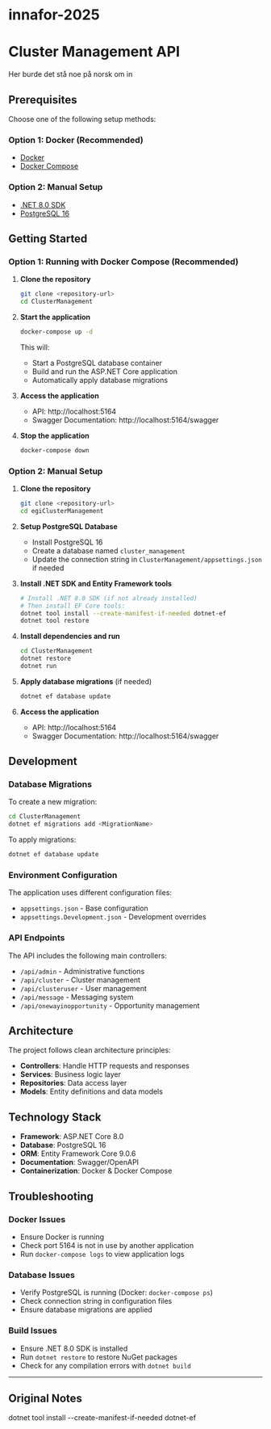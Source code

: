 # innafor-2025
# Cluster Management API
Her burde det stå noe på norsk om in
## Prerequisites

Choose one of the following setup methods:

### Option 1: Docker (Recommended)
- [Docker](https://www.docker.com/get-started)
- [Docker Compose](https://docs.docker.com/compose/install/)

### Option 2: Manual Setup
- [.NET 8.0 SDK](https://dotnet.microsoft.com/download/dotnet/8.0)
- [PostgreSQL 16](https://www.postgresql.org/download/)

## Getting Started

### Option 1: Running with Docker Compose (Recommended)

1. **Clone the repository**
   ```bash
   git clone <repository-url>
   cd ClusterManagement
   ```

2. **Start the application**
   ```bash
   docker-compose up -d
   ```

   This will:
   - Start a PostgreSQL database container
   - Build and run the ASP.NET Core application
   - Automatically apply database migrations

3. **Access the application**
   - API: http://localhost:5164
   - Swagger Documentation: http://localhost:5164/swagger

4. **Stop the application**
   ```bash
   docker-compose down
   ```

### Option 2: Manual Setup

1. **Clone the repository**
   ```bash
   git clone <repository-url>
   cd egiClusterManagement
   ```

2. **Setup PostgreSQL Database**
   - Install PostgreSQL 16
   - Create a database named `cluster_management`
   - Update the connection string in `ClusterManagement/appsettings.json` if needed

3. **Install .NET SDK and Entity Framework tools**
   ```bash
   # Install .NET 8.0 SDK (if not already installed)
   # Then install EF Core tools:
   dotnet tool install --create-manifest-if-needed dotnet-ef
   dotnet tool restore
   ```

4. **Install dependencies and run**
   ```bash
   cd ClusterManagement
   dotnet restore
   dotnet run
   ```

5. **Apply database migrations** (if needed)
   ```bash
   dotnet ef database update
   ```

6. **Access the application**
   - API: http://localhost:5164
   - Swagger Documentation: http://localhost:5164/swagger

## Development


### Database Migrations

To create a new migration:
```bash
cd ClusterManagement
dotnet ef migrations add <MigrationName>
```

To apply migrations:
```bash
dotnet ef database update
```

### Environment Configuration

The application uses different configuration files:
- `appsettings.json` - Base configuration
- `appsettings.Development.json` - Development overrides

### API Endpoints

The API includes the following main controllers:
- `/api/admin` - Administrative functions
- `/api/cluster` - Cluster management
- `/api/clusteruser` - User management
- `/api/message` - Messaging system
- `/api/onewayinopportunity` - Opportunity management

## Architecture

The project follows clean architecture principles:
- **Controllers**: Handle HTTP requests and responses
- **Services**: Business logic layer
- **Repositories**: Data access layer
- **Models**: Entity definitions and data models

## Technology Stack

- **Framework**: ASP.NET Core 8.0
- **Database**: PostgreSQL 16
- **ORM**: Entity Framework Core 9.0.6
- **Documentation**: Swagger/OpenAPI
- **Containerization**: Docker & Docker Compose

## Troubleshooting

### Docker Issues
- Ensure Docker is running
- Check port 5164 is not in use by another application
- Run `docker-compose logs` to view application logs

### Database Issues
- Verify PostgreSQL is running (Docker: `docker-compose ps`)
- Check connection string in configuration files
- Ensure database migrations are applied

### Build Issues
- Ensure .NET 8.0 SDK is installed
- Run `dotnet restore` to restore NuGet packages
- Check for any compilation errors with `dotnet build`

---

## Original Notes
dotnet tool install --create-manifest-if-needed dotnet-ef

